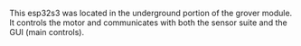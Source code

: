 This esp32s3 was located in the underground portion of the grover module. It controls the motor and communicates with both the sensor suite and the GUI (main controls).